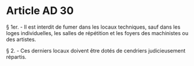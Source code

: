 # Article AD 30

§ 1er. - Il est interdit de fumer dans les locaux techniques, sauf dans les loges individuelles, les salles de répétition et les foyers des machinistes ou des artistes.

§ 2. - Ces derniers locaux doivent être dotés de cendriers judicieusement répartis.
